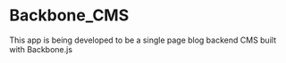 Backbone_CMS
========

This app is being developed to be a single page blog backend CMS built with Backbone.js